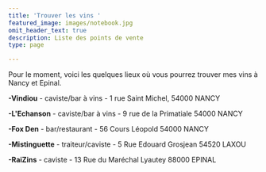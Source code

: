 ```yaml
---
title: 'Trouver les vins '
featured_image: images/notebook.jpg
omit_header_text: true
description: Liste des points de vente
type: page

---
```

Pour le moment, voici les quelques lieux où vous pourrez trouver mes vins à Nancy et Epinal.

**-Vindiou** - caviste/bar à vins - 1 rue Saint Michel, 54000 NANCY

**-L'Echanson** - caviste/bar à vins - 9 rue de la Primatiale 54000 NANCY

**-Fox Den** - bar/restaurant - 56 Cours Léopold 54000 NANCY

**-Mistinguette** - traiteur/caviste - 5 Rue Edouard Grosjean 54520 LAXOU

**-RaiZins** - caviste - 13 Rue du Maréchal Lyautey 88000 EPINAL